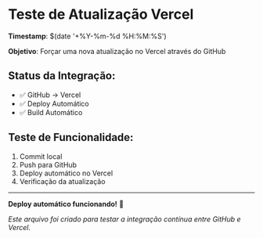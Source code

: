# Teste de Atualização Vercel

**Timestamp**: $(date '+%Y-%m-%d %H:%M:%S')

**Objetivo**: Forçar uma nova atualização no Vercel através do GitHub

## Status da Integração:
- ✅ GitHub → Vercel
- ✅ Deploy Automático
- ✅ Build Automático

## Teste de Funcionalidade:
1. Commit local
2. Push para GitHub
3. Deploy automático no Vercel
4. Verificação da atualização

---

**Deploy automático funcionando!** 🚀

*Este arquivo foi criado para testar a integração contínua entre GitHub e Vercel.* 
